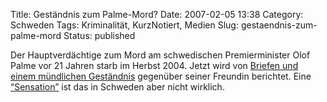 Title: Geständnis zum Palme-Mord?
Date: 2007-02-05 13:38
Category: Schweden
Tags: Kriminalität, KurzNotiert, Medien
Slug: gestaendnis-zum-palme-mord
Status: published

Der Hauptverdächtige zum Mord am schwedischen Premierminister Olof Palme
vor 21 Jahren starb im Herbst 2004. Jetzt wird von [Briefen und einem
mündlichen
Geständnis](http://www.focus.de/politik/ausland/schweden_nid_44000.html)
gegenüber seiner Freundin berichtet. Eine
[“Sensation”](http://myblog.de/strafblog/art/93786968) ist das in
Schweden aber nicht wirklich.

